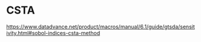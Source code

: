 # CSTA
https://www.datadvance.net/product/macros/manual/6.1/guide/gtsda/sensitivity.html#sobol-indices-csta-method
